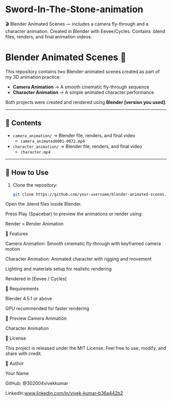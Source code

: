 # Sword-In-The-Stone-animation
🎬 Blender Animated Scenes — includes a camera fly-through and a character animation. Created in Blender with Eevee/Cycles. Contains .blend files, renders, and final animation videos.

# Blender Animated Scenes 🎥

This repository contains two Blender-animated scenes created as part of my 3D animation practice:  
- **Camera Animation** → A smooth cinematic fly-through sequence  
- **Character Animation** → A simple animated character performance  

Both projects were created and rendered using **Blender [version you used]**.

---

## 📂 Contents
- `camera_animation/` → Blender file, renders, and final video  
  - `camera_animated0001-0072.mp4`  
- `character_animation/` → Blender file, renders, and final video  
  - `character.mp4`  

---

## 🚀 How to Use
1. Clone the repository:
   ```bash
   git clone https://github.com/your-username/blender-animated-scenes.git
Open the .blend files inside Blender.

Press Play (Spacebar) to preview the animations or render using:

Render > Render Animation

🎨 Features

Camera Animation: Smooth cinematic fly-through with keyframed camera motion

Character Animation: Animated character with rigging and movement

Lighting and materials setup for realistic rendering

Rendered in [Eevee / Cycles]

🔧 Requirements

Blender 4.5.1 or above

GPU recommended for faster rendering

📸 Preview
Camera Animation

Character Animation

📜 License

This project is released under the MIT License.
Feel free to use, modify, and share with credit.

👤 Author

Your Name

GitHub: @302004vivekkumar

LinkedIn:www.linkedin.com/in/vivek-kumar-b36a442b2
